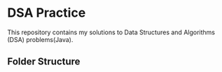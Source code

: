 ﻿# DSA Practice

This repository contains my solutions to Data Structures and Algorithms (DSA) problems(Java).

## Folder Structure

